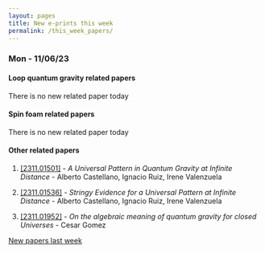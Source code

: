 ```yaml
---
layout: pages
title: New e-prints this week
permalink: /this_week_papers/
---
```




### Mon - 11/06/23

#### Loop quantum gravity related papers

There is no new related paper today 

#### Spin foam related papers

There is no new related paper today 



#### Other related papers

1. [[2311.01501]](https://arxiv.org/abs/2311.01501) - *A Universal Pattern in Quantum Gravity at Infinite Distance* - Alberto Castellano, Ignacio Ruiz, Irene Valenzuela

1. [[2311.01536]](https://arxiv.org/abs/2311.01536) - *Stringy Evidence for a Universal Pattern at Infinite Distance* - Alberto Castellano, Ignacio Ruiz, Irene Valenzuela

1. [[2311.01952]](https://arxiv.org/abs/2311.01952) - *On the algebraic meaning of quantum gravity for closed Universes* - Cesar Gomez






[New papers last week]({{site.url}}/archived/weekly/pre-prints/2023/11/06/archived_weekly_papers.html)